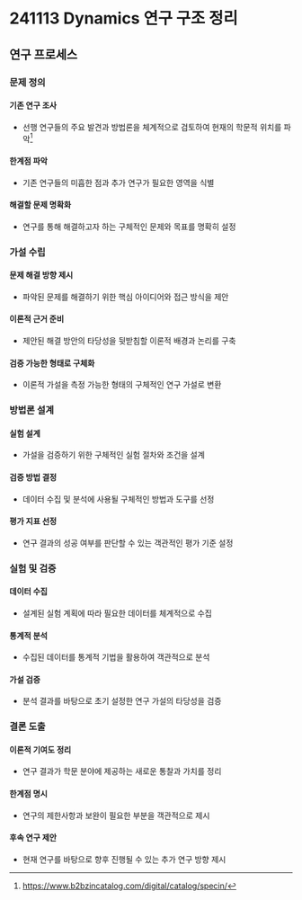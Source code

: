 # 241113 Dynamics 연구 구조 정리
## 연구 프로세스
### 문제 정의
#### 기존 연구 조사
- 선행 연구들의 주요 발견과 방법론을 체계적으로 검토하여 현재의 학문적 위치를 파악[^LX]
#### 한계점 파악
- 기존 연구들의 미흡한 점과 추가 연구가 필요한 영역을 식별
#### 해결할 문제 명확화
- 연구를 통해 해결하고자 하는 구체적인 문제와 목표를 명확히 설정

### 가설 수립
#### 문제 해결 방향 제시
- 파악된 문제를 해결하기 위한 핵심 아이디어와 접근 방식을 제안
#### 이론적 근거 준비
- 제안된 해결 방안의 타당성을 뒷받침할 이론적 배경과 논리를 구축
#### 검증 가능한 형태로 구체화
- 이론적 가설을 측정 가능한 형태의 구체적인 연구 가설로 변환

### 방법론 설계
#### 실험 설계
- 가설을 검증하기 위한 구체적인 실험 절차와 조건을 설계
#### 검증 방법 결정
- 데이터 수집 및 분석에 사용될 구체적인 방법과 도구를 선정
#### 평가 지표 선정
- 연구 결과의 성공 여부를 판단할 수 있는 객관적인 평가 기준 설정

### 실험 및 검증
#### 데이터 수집
- 설계된 실험 계획에 따라 필요한 데이터를 체계적으로 수집
#### 통계적 분석
- 수집된 데이터를 통계적 기법을 활용하여 객관적으로 분석
#### 가설 검증
- 분석 결과를 바탕으로 초기 설정한 연구 가설의 타당성을 검증

### 결론 도출
#### 이론적 기여도 정리
- 연구 결과가 학문 분야에 제공하는 새로운 통찰과 가치를 정리
#### 한계점 명시
- 연구의 제한사항과 보완이 필요한 부분을 객관적으로 제시
#### 후속 연구 제안
- 현재 연구를 바탕으로 향후 진행될 수 있는 추가 연구 방향 제시

<!--
<img src="./example.png" width="300" height="200" alt="이미지 설명">
<img src="./example.png" alt="이미지 설명">
-->


[^LX]: https://www.b2bzincatalog.com/digital/catalog/specin/
